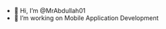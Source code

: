 - 👋 Hi, I’m @MrAbdullah01
- 👀 I’m working on Mobile Application Development 

<!---
MrAbdullah01/MrAbdullah01 is a ✨ special ✨ repository because its `README.md` (this file) appears on your GitHub profile.
You can click the Preview link to take a look at your changes.
--->
